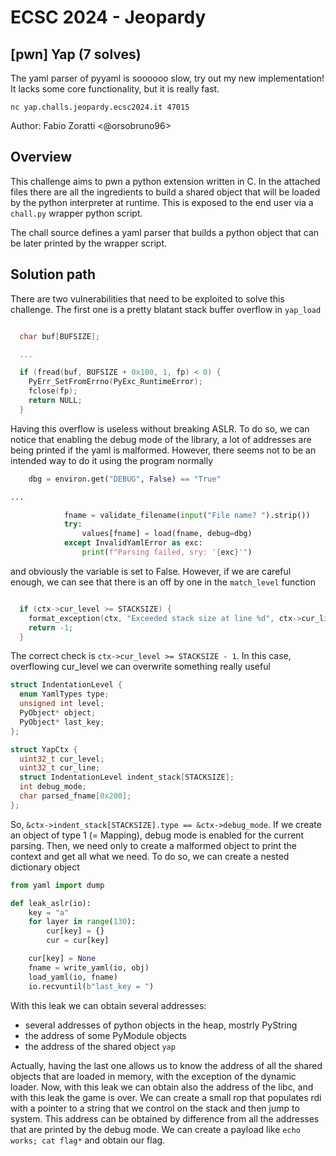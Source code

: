 # ECSC 2024 - Jeopardy

## [pwn] Yap (7 solves)

The yaml parser of pyyaml is soooooo slow, try out my new implementation!
It lacks some core functionality, but it is really fast.

`nc yap.challs.jeopardy.ecsc2024.it 47015`

Author: Fabio Zoratti <@orsobruno96>

## Overview

This challenge aims to pwn a python extension written in C. In the attached files there are all the ingredients to build a shared object that will be loaded by the python interpreter at runtime. This is exposed to the end user via a `chall.py` wrapper python script.

The chall source defines a yaml parser that builds a python object that can be later printed by the wrapper script.

## Solution path

There are two vulnerabilities that need to be exploited to solve this challenge. The first one is a pretty blatant stack buffer overflow in `yap_load`

```c

  char buf[BUFSIZE];

  ...

  if (fread(buf, BUFSIZE + 0x100, 1, fp) < 0) {
    PyErr_SetFromErrno(PyExc_RuntimeError);
    fclose(fp);
    return NULL;
  }

```

Having this overflow is useless without breaking ASLR. To do so, we can notice that enabling the debug mode of the library, a lot of addresses are being printed if the yaml is malformed. However, there seems not to be an intended way to do it using the program normally

```py
    dbg = environ.get("DEBUG", False) == "True"

...

            fname = validate_filename(input("File name? ").strip())
            try:
                values[fname] = load(fname, debug=dbg)
            except InvalidYamlError as exc:
                print(f"Parsing failed, sry: '{exc}'")


```

and obviously the variable is set to False. However, if we are careful enough, we can see that there is an off by one in the `match_level` function

```c

  if (ctx->cur_level >= STACKSIZE) {
    format_exception(ctx, "Exceeded stack size at line %d", ctx->cur_line);
    return -1;
  }
```

The correct check is `ctx->cur_level >= STACKSIZE - 1`. In this case, overflowing cur_level we can overwrite something really useful

```c
struct IndentationLevel {
  enum YamlTypes type;
  unsigned int level;
  PyObject* object;
  PyObject* last_key;
};

struct YapCtx {
  uint32_t cur_level;
  uint32_t cur_line;
  struct IndentationLevel indent_stack[STACKSIZE];
  int debug_mode;
  char parsed_fname[0x200];
};
```

So, `&ctx->indent_stack[STACKSIZE].type == &ctx->debug_mode`. If we create an object of type 1 (= Mapping), debug mode is enabled for the current parsing. Then, we need only to create a malformed object to print the context and get all what we need.
To do so, we can create a nested dictionary object

```py
from yaml import dump

def leak_aslr(io):
    key = "a"
    for layer in range(130):
        cur[key] = {}
        cur = cur[key]

    cur[key] = None
    fname = write_yaml(io, obj)
    load_yaml(io, fname)
    io.recvuntil(b"last_key = ")

```

With this leak we can obtain several addresses:

- several addresses of python objects in the heap, mostrly PyString
- the address of some PyModule objects
- the address of the shared object `yap`

Actually, having the last one allows us to know the address of all the shared objects that are loaded in memory, with the exception of the dynamic loader.
Now, with this leak we can obtain also the address of the libc, and with this leak the game is over. We can create a small rop that populates rdi with a pointer to a string that we control on the stack and then jump to system. This address can be obtained by difference from all the addresses that are printed by the debug mode. We can create a payload like `echo works; cat flag*` and obtain our flag.
